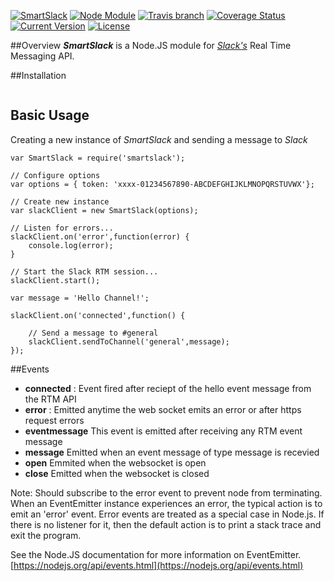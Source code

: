 [![SmartSlack](https://img.shields.io/badge/smart-slack-e61870.svg)](https://github.com/philliphenslee/smartslack)
[![Node Module](https://img.shields.io/badge/node.js-module-82bb22.svg)](https://github.com/philliphenslee/smartslack)
[![Travis branch](https://img.shields.io/travis/philliphenslee/smartslack/master.svg)](https://travis-ci.org/philliphenslee/smartslack)
[![Coverage Status](https://coveralls.io/repos/philliphenslee/smartslack/badge.svg?branch=master&service=github)](https://coveralls.io/github/philliphenslee/smartslack?branch=master)
[![Current Version](https://img.shields.io/badge/version-0.8.0-blue.svg)](https://github.com/philliphenslee/smartslack)
[![License](http://img.shields.io/badge/license-MIT-lightgrey.svg)](https://raw.githubusercontent.com/philliphenslee/smartslack/master/LICENSE)

##Overview
***SmartSlack*** is a Node.JS module for [*Slack's*](https://slack.com) Real Time Messaging API.


##Installation
```

```
## Basic Usage

Creating a new instance of *SmartSlack* and sending a message to *Slack*

```
var SmartSlack = require('smartslack');

// Configure options
var options = { token: 'xxxx-01234567890-ABCDEFGHIJKLMNOPQRSTUVWX'};

// Create new instance
var slackClient = new SmartSlack(options);

// Listen for errors...
slackClient.on('error',function(error) {
    console.log(error);
}

// Start the Slack RTM session...
slackClient.start();

var message = 'Hello Channel!';

slackClient.on('connected',function() {

    // Send a message to #general
    slackClient.sendToChannel('general',message);
});
```

##Events

* **connected** : Event fired after reciept of the hello event message from the RTM API
* **error** : Emitted anytime the web socket emits an error or after https request errors
* **eventmessage** This event is emitted after receiving any RTM event message
* **message** Emitted when an event message of type message is recevied
* **open** Emmited when the websocket is open
* **close** Emitted when the websocket is closed


Note: Should subscribe to the error event to prevent node from terminating.
When an EventEmitter instance experiences an error, the typical action is to emit
an 'error' event. Error events are treated as a special case in Node.js.
If there is no listener for it, then the default action is to print a stack trace
and exit the program.

See the Node.JS documentation for more information on EventEmitter.
[https://nodejs.org/api/events.html](https://nodejs.org/api/events.html)







